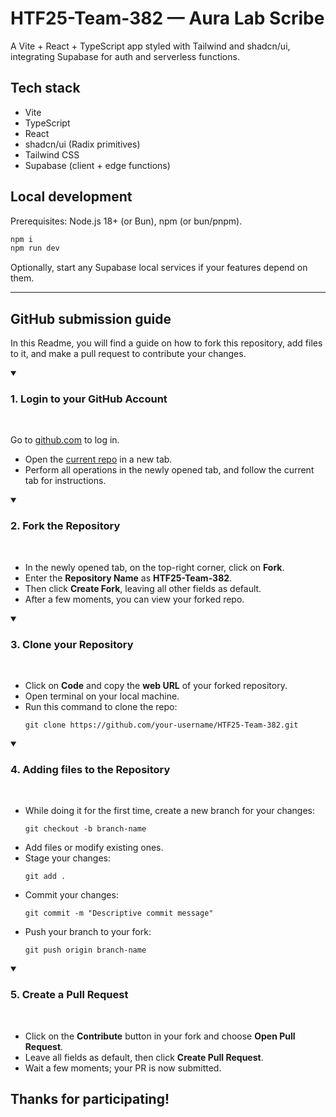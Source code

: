 ﻿# HTF25-Team-382 — Aura Lab Scribe

A Vite + React + TypeScript app styled with Tailwind and shadcn/ui, integrating Supabase for auth and serverless functions.

## Tech stack

- Vite
- TypeScript
- React
- shadcn/ui (Radix primitives)
- Tailwind CSS
- Supabase (client + edge functions)

## Local development

Prerequisites: Node.js 18+ (or Bun), npm (or bun/pnpm).

```sh
npm i
npm run dev
```

Optionally, start any Supabase local services if your features depend on them.

---

## GitHub submission guide

In this Readme, you will find a guide on how to fork this repository, add files to it, and make a pull request to contribute your changes.

<details open>
<summary><h3>1. Login to your GitHub Account</h3></summary>
<br>
<p>Go to <a href="https://github.com">github.com</a> to log in.</p>
<ul>
  <li>Open the <a href="https://github.com/cbitosc/HTF25-Team-382">current repo</a> in a new tab.</li>
  <li>Perform all operations in the newly opened tab, and follow the current tab for instructions.</li>
</ul>
</details>

<details open>
<summary><h3>2. Fork the Repository</h3></summary>
<br>
<ul>
 <li>In the newly opened tab, on the top-right corner, click on <b>Fork</b>.</li>
 <li>Enter the <b>Repository Name</b> as <b>HTF25-Team-382</b>.</li>
 <li>Then click <b>Create Fork</b>, leaving all other fields as default.</li>
 <li>After a few moments, you can view your forked repo.</li>
</ul>
</details>

<details open>
<summary><h3>3. Clone your Repository</h3></summary>
<br>
<ul>
 <li>Click on <b>Code</b> and copy the <b>web URL</b> of your forked repository.</li>
 <li>Open terminal on your local machine.</li>
 <li>Run this command to clone the repo:</li>
<pre><code>git clone https://github.com/your-username/HTF25-Team-382.git</code></pre>
</ul>
</details>

<details open>
<summary><h3>4. Adding files to the Repository</h3></summary>
<br>
<ul>
 <li>While doing it for the first time, create a new branch for your changes:</li>
<pre><code>git checkout -b branch-name</code></pre>
 <li>Add files or modify existing ones.</li>
 <li>Stage your changes:</li>
<pre><code>git add .</code></pre>
 <li>Commit your changes:</li>
<pre><code>git commit -m "Descriptive commit message"</code></pre>
 <li>Push your branch to your fork:</li>
<pre><code>git push origin branch-name</code></pre>
</ul>
</details>

<details open>
<summary><h3>5. Create a Pull Request</h3></summary>
<br>
<ul>
 <li>Click on the <b>Contribute</b> button in your fork and choose <b>Open Pull Request</b>.</li>
 <li>Leave all fields as default, then click <b>Create Pull Request</b>.</li>
 <li>Wait a few moments; your PR is now submitted.</li>
</ul>
</details>

## Thanks for participating!
